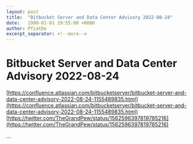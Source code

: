```yaml
---
layout: post
title:  "Bitbucket Server and Data Center Advisory 2022-08-24"
date:   1990-01-01 19:55:00 +0000
author: PfiatDe
excerpt_separator: <!--more-->
---
```


# Bitbucket Server and Data Center Advisory 2022-08-24
[https://confluence.atlassian.com/bitbucketserver/bitbucket-server-and-data-center-advisory-2022-08-24-1155489835.html](https://confluence.atlassian.com/bitbucketserver/bitbucket-server-and-data-center-advisory-2022-08-24-1155489835.html)
[https://twitter.com/TheGrandPew/status/1562596397819785216](https://twitter.com/TheGrandPew/status/1562596397819785216)

...
<!--more-->
